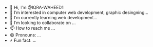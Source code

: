 - 👋 Hi, I’m @IQRA-WAHEED1
- 👀 I’m interested in computer web development, graphic desingning...
- 🌱 I’m currently learning web development...
- 💞️ I’m looking to collaborate on ...
- 📫 How to reach me ...
- 😄 Pronouns: ...
- ⚡ Fun fact: ...

<!---
IQRA-WAHEED1/IQRA-WAHEED1 is a ✨ special ✨ repository because its `README.md` (this file) appears on your GitHub profile.
You can click the Preview link to take a look at your changes.
--->
